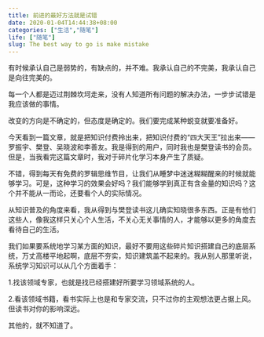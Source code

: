 ```yaml
---
title: 前进的最好方法就是试错
date: 2020-01-04T14:44:38+08:00
categories: ["生活","随笔"]
life: ["随笔"]
slug: The best way to go is make mistake
---
```


有时候承认自己是弱势的，有缺点的，并不难。我承认自己的不完美，我承认自己是向往完美的。

每一个人都是迈过荆棘坎坷走来，没有人知道所有问题的解决办法，一步步试错是我应该做的事情。

改变的方向是不确定的，但态度是确定的。我们要完成某种蜕变就要准备好。

今天看到一篇文章，就是把知识付费拎出来，把知识付费的“四大天王”拉出来——罗振宇、樊登、吴晓波和李善友。我是得到的用户，同时我也是樊登读书的会员。但是，当我看完这篇文章时，我对于碎片化学习本身产生了质疑。

不错，得到每天有免费的罗辑思维节目，让我们从睡梦中迷迷糊糊醒来的时候就能够学习。可是，这种学习的效果会好吗？我们能够学到真正有含金量的知识吗？这个并不能从一而论，还要看个人的实际情况。

从知识普及的角度来看，我从得到与樊登读书这儿确实知晓很多东西。正是有他们这些人，像我这样只关心个人生活，不关心无关事情的人，才能够以更多的角度去看待自己的生活。

我们如果要系统地学习某方面的知识，最好不要用这些碎片知识搭建自己的底层系统，万丈高楼平地起啊，底层不夯实，知识建筑盖不起来的。我从别人那里听说，系统学习知识可以从几个方面着手：

1.找该领域专家，也就是找已经搭建好所要学习领域系统的人。

2.看该领域书籍，看书实际上也是和专家交流，只不过你的主观想法更占据上风。但读书对你的影响深远。

其他的，就不知道了。